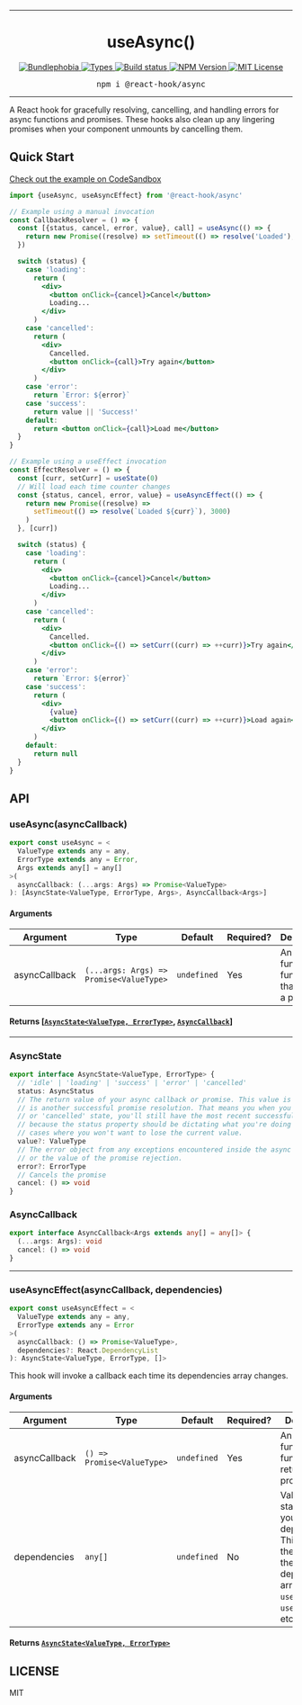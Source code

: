 <hr>
<div align="center">
  <h1 align="center">
    useAsync()
  </h1>
</div>

<p align="center">
  <a href="https://bundlephobia.com/result?p=@react-hook/async">
    <img alt="Bundlephobia" src="https://img.shields.io/bundlephobia/minzip/@react-hook/async?style=for-the-badge&labelColor=24292e">
  </a>
  <a aria-label="Types" href="https://www.npmjs.com/package/@react-hook/async">
    <img alt="Types" src="https://img.shields.io/npm/types/@react-hook/async?style=for-the-badge&labelColor=24292e">
  </a>
  <a aria-label="Build status" href="https://travis-ci.com/jaredLunde/react-hook">
    <img alt="Build status" src="https://img.shields.io/travis/com/jaredLunde/react-hook?style=for-the-badge&labelColor=24292e">
  </a>
  <a aria-label="NPM version" href="https://www.npmjs.com/package/@react-hook/async">
    <img alt="NPM Version" src="https://img.shields.io/npm/v/@react-hook/async?style=for-the-badge&labelColor=24292e">
  </a>
  <a aria-label="License" href="https://jaredlunde.mit-license.org/">
    <img alt="MIT License" src="https://img.shields.io/npm/l/@react-hook/async?style=for-the-badge&labelColor=24292e">
  </a>
</p>

<pre align="center">npm i @react-hook/async</pre>
<hr>

A React hook for gracefully resolving, cancelling, and handling errors for async functions
and promises. These hooks also clean up any lingering promises when your component unmounts
by cancelling them.

## Quick Start

[Check out the example on CodeSandbox](https://codesandbox.io/s/react-hookasync-example-kdghe)

```jsx harmony
import {useAsync, useAsyncEffect} from '@react-hook/async'

// Example using a manual invocation
const CallbackResolver = () => {
  const [{status, cancel, error, value}, call] = useAsync(() => {
    return new Promise((resolve) => setTimeout(() => resolve('Loaded'), 3000))
  })

  switch (status) {
    case 'loading':
      return (
        <div>
          <button onClick={cancel}>Cancel</button>
          Loading...
        </div>
      )
    case 'cancelled':
      return (
        <div>
          Cancelled.
          <button onClick={call}>Try again</button>
        </div>
      )
    case 'error':
      return `Error: ${error}`
    case 'success':
      return value || 'Success!'
    default:
      return <button onClick={call}>Load me</button>
  }
}

// Example using a useEffect invocation
const EffectResolver = () => {
  const [curr, setCurr] = useState(0)
  // Will load each time counter changes
  const {status, cancel, error, value} = useAsyncEffect(() => {
    return new Promise((resolve) =>
      setTimeout(() => resolve(`Loaded ${curr}`), 3000)
    )
  }, [curr])

  switch (status) {
    case 'loading':
      return (
        <div>
          <button onClick={cancel}>Cancel</button>
          Loading...
        </div>
      )
    case 'cancelled':
      return (
        <div>
          Cancelled.
          <button onClick={() => setCurr((curr) => ++curr)}>Try again</button>
        </div>
      )
    case 'error':
      return `Error: ${error}`
    case 'success':
      return (
        <div>
          {value}
          <button onClick={() => setCurr((curr) => ++curr)}>Load again</button>
        </div>
      )
    default:
      return null
  }
}
```

## API

### useAsync(asyncCallback)

```ts
export const useAsync = <
  ValueType extends any = any,
  ErrorType extends any = Error,
  Args extends any[] = any[]
>(
  asyncCallback: (...args: Args) => Promise<ValueType>
): [AsyncState<ValueType, ErrorType, Args>, AsyncCallback<Args>]
```

#### Arguments

| Argument      | Type                                    | Default     | Required? | Description                                           |
| ------------- | --------------------------------------- | ----------- | --------- | ----------------------------------------------------- |
| asyncCallback | `(...args: Args) => Promise<ValueType>` | `undefined` | Yes       | An async function or function that returns a promise. |

#### Returns [[`AsyncState<ValueType, ErrorType>`](#asyncstate), [`AsyncCallback`](#asynccallback)]

---

### AsyncState

```ts
export interface AsyncState<ValueType, ErrorType> {
  // 'idle' | 'loading' | 'success' | 'error' | 'cancelled'
  status: AsyncStatus
  // The return value of your async callback or promise. This value is persisted until there
  // is another successful promise resolution. That means you when you're in an 'error', 'loading',
  // or 'cancelled' state, you'll still have the most recent successful value here. This is useful
  // because the status property should be dictating what you're doing in your UI and there are
  // cases where you won't want to lose the current value.
  value?: ValueType
  // The error object from any exceptions encountered inside the async function
  // or the value of the promise rejection.
  error?: ErrorType
  // Cancels the promise
  cancel: () => void
}
```

### AsyncCallback

```ts
export interface AsyncCallback<Args extends any[] = any[]> {
  (...args: Args): void
  cancel: () => void
}
```

---

### useAsyncEffect(asyncCallback, dependencies)

```ts
export const useAsyncEffect = <
  ValueType extends any = any,
  ErrorType extends any = Error
>(
  asyncCallback: () => Promise<ValueType>,
  dependencies?: React.DependencyList
): AsyncState<ValueType, ErrorType, []>
```

This hook will invoke a callback each time its dependencies array changes.

#### Arguments

| Argument      | Type                       | Default     | Required? | Description                                                                                                                      |
| ------------- | -------------------------- | ----------- | --------- | -------------------------------------------------------------------------------------------------------------------------------- |
| asyncCallback | `() => Promise<ValueType>` | `undefined` | Yes       | An async function or function that returns a promise.                                                                            |
| dependencies  | `any[]`                    | `undefined` | No        | Values or state that your callback depends on. This works the same as the dependencies array of `useEffect`, `useCallback`, etc. |

#### Returns [`AsyncState<ValueType, ErrorType>`](#asyncstate)

## LICENSE

MIT
